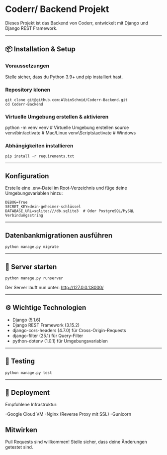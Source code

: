 # Coderr/ Backend Projekt

Dieses Projekt ist das Backend von Coderr, entwickelt mit Django und Django REST Framework.

---

## 📦 Installation & Setup

### Voraussetzungen

Stelle sicher, dass du Python 3.9+ und pip installiert hast.

### Repository klonen

```
git clone git@github.com:AlbinSchmid/Coderr-Backend.git
cd Coderr-Backend
```

### Virtuelle Umgebung erstellen & aktivieren

python -m venv venv  # Virtuelle Umgebung erstellen
source venv/bin/activate  # Mac/Linux
venv\Scripts\activate  # Windows

### Abhängigkeiten installieren

```
pip install -r requirements.txt
```

---

## Konfiguration

Erstelle eine .env-Datei im Root-Verzeichnis und füge deine Umgebungsvariablen hinzu:

```
DEBUG=True
SECRET_KEY=dein-geheimer-schlüssel
DATABASE_URL=sqlite:///db.sqlite3  # Oder PostgreSQL/MySQL Verbindungsstring
```

---

## Datenbankmigrationen ausführen

```
python manage.py migrate
```

---

## 🚀 Server starten

```
python manage.py runserver
```

Der Server läuft nun unter: http://127.0.0.1:8000/

---

## ⚙️ Wichtige Technologien

- Django (5.1.6)
- Django REST Framework (3.15.2)
- django-cors-headers (4.7.0) für Cross-Origin-Requests
- django-filter (25.1) für Query-Filter
- python-dotenv (1.0.1) für Umgebungsvariablen

---

## 🧪 Testing

```
python manage.py test
```

---

## 🔐 Deployment

Empfohlene Infrastruktur:

-Google Cloud VM
-Nginx (Reverse Proxy mit SSL)
-Gunicorn


## Mitwirken

Pull Requests sind willkommen! Stelle sicher, dass deine Änderungen getestet sind.
